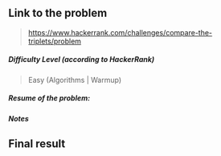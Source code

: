  ## Link to the problem
 
 > https://www.hackerrank.com/challenges/compare-the-triplets/problem
 
 ##### Difficulty Level (according to HackerRank)
 
 > Easy (Algorithms | Warmup)
 
 ##### Resume of the problem:

 
 ##### Notes
 


## Final result

